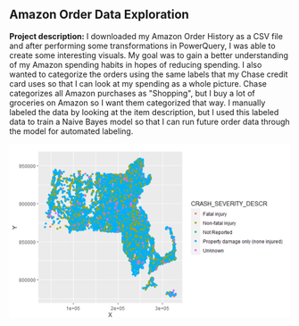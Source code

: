 ## Amazon Order Data Exploration

**Project description:** I downloaded my Amazon Order History as a CSV file and after performing some transformations in PowerQuery, I was able to create some interesting visuals.  My goal was to gain a better understanding of my Amazon spending habits in hopes of reducing spending.  I also wanted to categorize the orders using the same labels that my Chase credit card uses so that I can look at my spending as a whole picture.  Chase categorizes all Amazon purchases as "Shopping", but I buy a lot of groceries on Amazon so I want them categorized that way.  I manually labeled the data by looking at the item description, but I used this labeled data to train a Naive Bayes model so that I can run future order data through the model for automated labeling.



<img src="images/crashes1.png?raw=true"/>



